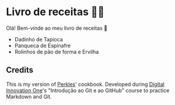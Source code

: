 # Livro de receitas :woman_cook:

Olá! Bem-vinde ao meu livro de receitas :wave:

- Dadinho de Tapioca
- Panqueca de Espinafre
- Rolinhos de pão de forma e Ervilha

## Credits

This is my version of [Perkles](https://github.com/Perkles)' cookbook. Developed during [Digital Innovation One](https://digitalinnovation.one/ "DIO")'s "Introdução ao Git e ao GitHub" course to practice Markdown and Git.
